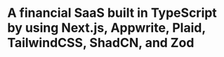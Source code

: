 # A financial SaaS built in TypeScript by using Next.js, Appwrite, Plaid, TailwindCSS, ShadCN, and Zod
